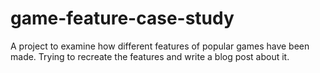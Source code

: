 # game-feature-case-study
A project to examine how different features of popular games have been made. Trying to recreate the features and write a blog post about it.
